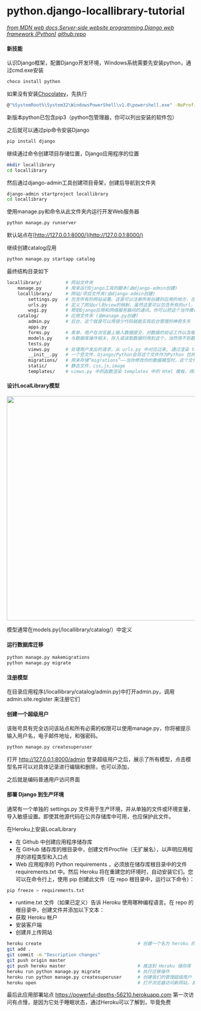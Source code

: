 # python.django-locallibrary-tutorial
 *[from MDN web docs,Server-side website programming,Django web framework (Python)](https://developer.mozilla.org/zh-CN/docs/Learn/Server-side/Django)
  [github:repo](https://github.com/mdn/django-locallibrary-tutorial)*
#### 新技能
认识Django框架，配置Django开发环境，Windows系统需要先安装python，通过cmd.exe安装
```bash
choco install python
```
如果没有安装[Chocolatey](https://chocolatey.org/install#installing-chocolatey)，先执行
```bash
@"%SystemRoot%\System32\WindowsPowerShell\v1.0\powershell.exe" -NoProfile -InputFormat None -ExecutionPolicy Bypass -Command "iex ((New-Object System.Net.WebClient).DownloadString('https://chocolatey.org/install.ps1'))" && SET "PATH=%PATH%;%ALLUSERSPROFILE%\chocolatey\bin"
```
新版本python已包含pip3（python包管理器，你可以列出安装的软件包）

之后就可以通过pip命令安装Django
```bash
pip install django
```
继续通过命令创建项目存储位置，Django应用程序的位置
```bash
mkdir locallibrary
cd locallibrary
```
然后通过django-admin工具创建项目骨架，创建后导航到文件夹
```bash
django-admin startproject locallibrary
cd locallibrary
```
使用manage.py和命令从此文件夹内运行开发Web服务器
```bash
python manage.py runserver
```
默认站点在[http://127.0.0.1:8000/](http://127.0.0.1:8000/)

继续创建catalog应用
```bash
python manage.py startapp catalog
```

最终结构目录如下
```bash
locallibrary/         # 网站文件夹
    manage.py         # 用来运行Django工具的脚本(由django-admin创建)
    locallibrary/     # 网站/项目文件夹(由django-admin创建)
        settings.py   # 包含所有的网站设置。这是可以注册所有创建的应用的地方，也是静态文件，数据库配置的地方，等等。
        urls.py       # 定义了网站url到view的映射。虽然这里可以包含所有的url，但是更常见的做法是把应用相关的url包含在相关应用中，你可以在接下来的教程里看到。
        wsgi.py       # 帮助Django应用和网络服务器间的通讯。你可以把这个当作模板。
    catalog/          # 应用文件夹 (由manage.py创建)
        admin.py      # 后台，这个就是可以用很少代码就能实现后台管理的神奇东东
        apps.py
        forms.py      # 表单，用户在浏览器上输入数据提交，对数据的验证工作以及输入框的生成等工作
        models.py     # 与数据库操作相关，存入或读取数据时用到这个，当然用不到数据库的时候 你可以不使用
        tests.py
        views.py      # 处理用户发出的请求，从 urls.py 中对应过来, 通过渲染 templates 中的网页可以将一些想要看到的内容输入到网页上
        __init__.py   # 一个空文件，Django/Python会将这个文件作为Python 包并允许你在项目的其他部分使用它
        migrations/   # 用来存储“migrations”——当你修改你的数据模型时，这个文件会自动升级你的数据库
        static/       # 静态文件，css,js,image
        templates/    # views.py 中的函数渲染 templates 中的 Html 模板，得到动态内容的网页，当然可以用缓存来提高速度
```
#### 设计LocalLibrary模型
<img src="https://mdn.mozillademos.org/files/14021/local_library_model_uml_v0_1.png" width="600">

模型通常在models.py(/locallibrary/catalog/）中定义
#### 运行数据库迁移
```bash
python manage.py makemigrations
python manage.py migrate
```
#### 注册模型
在目录应用程序(/locallibrary/catalog/admin.py)中打开admin.py，调用 admin.site.register 来注册它们
#### 创建一个超级用户
该账号具有完全访问该站点和所有必需的权限可以使用manage.py，你将被提示输入用户名，电子邮件地址，和强密码。
```bash
python manage.py createsuperuser
```
打开  http://127.0.0.1:8000/admin 登录超级用户之后，展示了所有模型，点击模型名并可以对具体记录进行编辑和删除，也可以添加，

之后就是编码普通用户访问界面

#### 部署 Django 到生产环境
通常有一个单独的 settings.py 文件用于生产环境，并从单独的文件或环境变量，导入敏感设置。即使其他源代码在公共存储库中可用，也应保护此文件。

在Heroku上安装LocalLibrary
* 在 Github 中创建应用程序储存库
* 在 GitHub 储存库的根目录中，创建文件Procfile（无扩展名），以声明应用程序的进程类型和入口点
* Web 应用程序的 Python requirements ，必须放在储存库根目录中的文件 requirements.txt 中。然后 Heroku 将在重建您的环境时，自动安装它们。您可以在命令行上，使用 pip 创建此文件（在 repo 根目录中，运行以下命令）：
 ```bash
 pip freeze > requirements.txt
 ```
* runtime.txt 文件（如果已定义）告诉 Heroku 使用哪种编程语言。在 repo 的根目录中，创建文件并添加以下文本：
* 获取 Heroku 帐户
* 安装客户端
* 创建并上传网站
 ```bash
 heroku create                                    # 创建一个名为 heroku 的 git remote
 git add .
 git commit -m "Description changes"
 git push origin master
 git push heroku master                           # 推送到 Heroku 储存库
 heroku run python manage.py migrate              # 执行迁移操作
 heroku run python manage.py createsuperuser      # 创建我们的管理超级用户
 heroku open                                      # 打开浏览器访问新网站，发布的站点
 ```

 最后此应用部署站点 https://powerful-depths-56210.herokuapp.com
 第一次访问有点慢，是因为它处于睡眠状态，通过Heroku可以了解到，毕竟免费